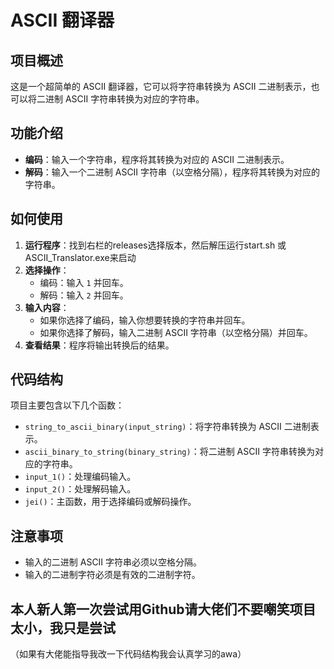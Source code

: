 # ASCII 翻译器

## 项目概述
这是一个超简单的 ASCII 翻译器，它可以将字符串转换为 ASCII 二进制表示，也可以将二进制 ASCII 字符串转换为对应的字符串。

## 功能介绍
- **编码**：输入一个字符串，程序将其转换为对应的 ASCII 二进制表示。
- **解码**：输入一个二进制 ASCII 字符串（以空格分隔），程序将其转换为对应的字符串。

## 如何使用
1. **运行程序**：找到右栏的releases选择版本，然后解压运行start.sh 或 ASCII_Translator.exe来启动
2. **选择操作**：
    - 编码：输入 `1` 并回车。
    - 解码：输入 `2` 并回车。
3. **输入内容**：
    - 如果你选择了编码，输入你想要转换的字符串并回车。
    - 如果你选择了解码，输入二进制 ASCII 字符串（以空格分隔）并回车。
4. **查看结果**：程序将输出转换后的结果。

## 代码结构
项目主要包含以下几个函数：
- `string_to_ascii_binary(input_string)`：将字符串转换为 ASCII 二进制表示。
- `ascii_binary_to_string(binary_string)`：将二进制 ASCII 字符串转换为对应的字符串。
- `input_1()`：处理编码输入。
- `input_2()`：处理解码输入。
- `jei()`：主函数，用于选择编码或解码操作。

## 注意事项
- 输入的二进制 ASCII 字符串必须以空格分隔。
- 输入的二进制字符必须是有效的二进制字符。

## 本人新人第一次尝试用Github请大佬们不要嘲笑项目太小，我只是尝试
（如果有大佬能指导我改一下代码结构我会认真学习的awa）
